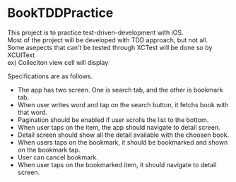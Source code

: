 # BookTDDPractice

This project is to practice test-driven-development with iOS.</br>
Most of the project will be developed with TDD approach, but not all. </br>
Some asepects that can't be tested through XCTest will be done so by XCUIText </br>
ex) Colleciton view cell will display

Specifications are as follows.
- The app has two screen. One is search tab, and the other is bookmark tab.
- When user writes word and tap on the search button, it fetchs book with that word.
- Pagination should be enabled if user scrolls the list to the bottom.
- When user taps on the item, the app should navigate to detail screen.
- Detail screen should show all the detail available with the choosen book.
- When users taps on the bookmark, it should be bookmarked and shown on the bookmark tap.
- User can cancel bookmark.
- When user taps on the bookmarked item, it should navigate to detail screen.
